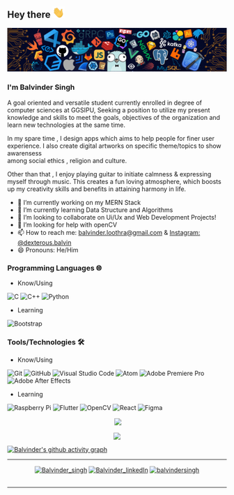 ## Hey there <img src="https://github.com/dexterousb/dexterousb/blob/main/gifs/Hi.gif" width="27px">
<!--------- HEAD SECTION------------------>
<img src="https://github.com/dexterousb/dexterousb/blob/main/Banner/github-banner.png">

<!--------- HEAD SECTION END-------------->
### I'm Balvinder Singh

   A goal oriented and versatile student currently enrolled in degree of computer sciences at GGSIPU, Seeking a position to utilize my present knowledge and skills 
   to meet the goals, objectives of the organization and learn new technologies at the same time.
   
   In my spare time , I design apps which aims to help people for finer user experience. I also create digital artworks on specific theme/topics to show awarensess  
   among social ethics , religion and culture.

   Other than that , I enjoy playing guitar to initiate calmness & expressing myself through music. This creates a fun loving atmosphere, which boosts up my 
   creativity skills and benefits in attaining harmony in life.

- 🔭 I’m currently working on my MERN Stack 
- 🌱 I’m currently learning Data Structure and Algorithms
- 👯 I’m looking to collaborate on Ui/Ux and Web Development Projects!
- 🤔 I’m looking for help with openCV
- 📫 How to reach me: [balvinder.loothra@gmail.com](mailto:balvinder.loothra@gmail.com) & [Instagram: @dexterous.balvin](https://www.instagram.com/dexterous.balvin/)
- 😄 Pronouns: He/Him

### Programming Languages 🌐

- Know/Using

![C](https://img.shields.io/badge/c-%2300599C.svg?style=for-the-badge&logo=c&logoColor=white) 
![C++](https://img.shields.io/badge/c++-%2300599C.svg?style=for-the-badge&logo=c%2B%2B&logoColor=white) 
![Python](https://img.shields.io/badge/python-3670A0?style=for-the-badge&logo=python&logoColor=ffdd54) 

- Learning 

![Bootstrap](https://img.shields.io/badge/bootstrap-%23563D7C.svg?style=for-the-badge&logo=bootstrap&logoColor=white)


### Tools/Technologies 🛠️

- Know/Using

![Git](https://img.shields.io/badge/git-%23F05033.svg?style=for-the-badge&logo=git&logoColor=white) 
![GitHub](https://img.shields.io/badge/github-%23121011.svg?style=for-the-badge&logo=github&logoColor=white)
![Visual Studio Code](https://img.shields.io/badge/VSCode-0078d7.svg?style=for-the-badge&logo=visual-studio-code&logoColor=white)
![Atom](https://img.shields.io/badge/Atom-%2366595C.svg?style=for-the-badge&logo=atom&logoColor=white)
![Adobe Premiere Pro](https://img.shields.io/badge/Adobe%20Premiere%20Pro-9999FF.svg?style=for-the-badge&logo=Adobe%20Premiere%20Pro&logoColor=white)
![Adobe After Effects](https://img.shields.io/badge/Adobe%20After%20Effects-9999FF.svg?style=for-the-badge&logo=Adobe%20After%20Effects&logoColor=white)


- Learning

![Raspberry Pi](https://img.shields.io/badge/-RaspberryPi-C51A4A?style=for-the-badge&logo=Raspberry-Pi)
![Flutter](https://img.shields.io/badge/Flutter-%2302569B.svg?style=for-the-badge&logo=Flutter&logoColor=white)
![OpenCV](https://img.shields.io/badge/opencv-%23white.svg?style=for-the-badge&logo=opencv&logoColor=white)
![React](https://img.shields.io/badge/react-%2320232a.svg?style=for-the-badge&logo=react&logoColor=%2361DAFB)
![Figma](https://img.shields.io/badge/figma-%23F24E1E.svg?style=for-the-badge&logo=figma&logoColor=white)


<!-- ----------- GITHUB STATS SECTION ------------ -->


<p align ="center">&nbsp;<img align="center" src="https://github-readme-stats.vercel.app/api?username=dexterousb&show_icons=true&count_private=true&theme=react" />

<p align="center"><img align="center" src="http://github-readme-streak-stats.herokuapp.com?user=dexterousb&theme=react" />

[![Balvinder's github activity graph](https://activity-graph.herokuapp.com/graph?username=dexterousb&bg_color=000000&color=1fdbd8&line=ff5c5c&point=1adbce&area=true&hide_border=true)](https://github.com/dexterousb/github-readme-activity-graph)

<hr>

<!-- ----------- CONNECT WITH ME SECTION ------------ -->

<p align="center">
<a href="https://twitter.com/BSloothra" target="blank"><img align="center" src="https://cdn.jsdelivr.net/npm/simple-icons@3.0.1/icons/twitter.svg" alt="Balvinder_singh" height="30" width="40" /></a>
<a href="https://www.linkedin.com/in/bsloothra/" target="blank"><img align="center" src="https://cdn.jsdelivr.net/npm/simple-icons@3.0.1/icons/linkedin.svg" alt="Balvinder_linkedIn" height="30" width="40" /></a>
<a href="https://www.instagram.com/dexterous.balvin/" target="blank"><img align="center" src="https://cdn.jsdelivr.net/npm/simple-icons@3.0.1/icons/instagram.svg" alt="balvindersingh" height="30" width="40" /></a>
<br>
<br>

</p>

<hr>

<!-- ----------- CONNECT WITH ME SECTION END ------------ -->
